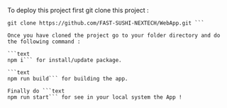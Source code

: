 To deploy this project first git clone this project : 
```text 
git clone https://github.com/FAST-SUSHI-NEXTECH/WebApp.git ```

Once you have cloned the project go to your folder directory and do the following command :

```text
npm i``` for install/update package.

```text
npm run build``` for building the app.

Finally do ```text
npm run start``` for see in your local system the App !